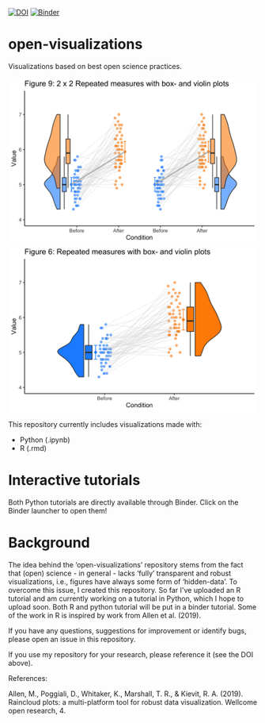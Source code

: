 [![DOI](https://zenodo.org/badge/239716316.svg)](http://dx.doi.org/10.5281/zenodo.3700209)
[![Binder](https://mybinder.org/badge_logo.svg)](https://mybinder.org/v2/gh/jorvlan/open-visualizations/master)
# open-visualizations

Visualizations based on best open science practices.

![Raincloud example](R/figure9.png)
![Raincloud example2](R/figure6.png)


This repository currently includes visualizations made with:
- Python (.ipynb)
- R (.rmd)

# Interactive tutorials
Both Python tutorials are directly available through Binder. Click on the Binder launcher to open them!

# Background
The idea behind the ‘open-visualizations’ repository stems from the fact that (open) science - in general - lacks ‘fully’ transparent and robust visualizations, i.e., figures have always some form of ‘hidden-data’. To overcome this issue, I created this repository. So far I've uploaded an R tutorial and am currently working on a tutorial in Python, which I hope to upload soon. Both R and python tutorial will be put in a binder tutorial. Some of the work in R is inspired by work from Allen et al. (2019). 

If you have any questions, suggestions for improvement or identify bugs, please open an issue in this repository.   

If you use my repository for your research, please reference it (see the DOI above).



References:

Allen, M., Poggiali, D., Whitaker, K., Marshall, T. R., & Kievit, R. A. (2019). Raincloud plots: a multi-platform tool for robust data visualization. Wellcome open research, 4.
